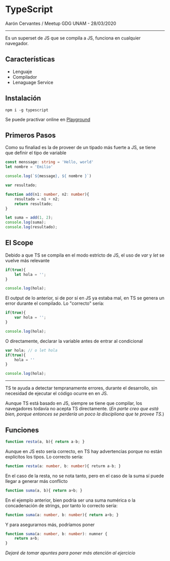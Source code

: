 # TypeScript

Aarón Cervantes / Meetup GDG UNAM - 28/03/2020

---

Es un superset de JS que se compila a JS, funciona en cualquier navegador.

## Características

- Lenguaje
- Compilador
- Lenaguage Service

## Instalación

```shell
npm i -g typescript
```



Se puede practivar online en [Playground](https://typescriptlang.org/play/index.html)



## Primeros Pasos

Como su finaliad es la de proveer de un tipado más fuerte a JS, se tiene que definir el tipo de variable

```typescript
const menssage: string = 'Hello, world'
let nombre = 'Emilio'

console.log(`${message}, ${ nombre }`)
```



```typescript
var resultado;

function add(n1: number, n2: number){
    resultado = n1 + n2;
    return resultado;
}

let suma = add(1, 2);
console.log(suma);
console.log(resultado);
```



## El Scope

Debido a que TS se compila en el modo estricto de JS, el uso de *var* y *let* se vuelve más relevante

```typescript
if(true){
    let hola = '';
}

console.log(hola);
```

El output de lo anterior, si de por sí  en JS ya estaba mal, en TS se genera un error durante el compilado. Lo "correcto" sería:

```typescript
if(true){
    var hola = '';
}

console.log(hola);
```

O directamente, declarar la variable antes de entrar al condicional

```typescript
var hola; // o let hola
if(true){
    hola = ''
}

console.log(hola);
```



---



TS te ayuda a detectar tempranamente errores, durante el desarrollo, sin necesidad de ejecutar el código ocurre en en JS.

Aunque TS está basado en JS, siempre se tiene que compilar, los navegadores todavía no acepta TS directamente. (*En parte creo que está bien, porque entonces se perdería un poco la discipliona que te provee TS*.)



## Funciones

``` typescript
function resta(a, b){ return a-b; }
```

Aunque en JS esto sería correcto, en TS hay advertencias porque no están explícitos los tipos. Lo correcto sería:

```typescript
function resta(a: number, b: number){ returm a-b; }
```

En el caso de la resta, no se nota tanto, pero en el caso de la suma sí puede llegar a generar más conflicto

```typescript
function suma(a, b){ return a+b; }
```

En el ejemplo anterior, bien podría ser una suma numérica o la concadenación de strings, por tanto lo correcto sería:

```typescript
function suma(a: number, b: number){ return a+b; }
```

Y para asegurarnos más, podríamos poner

```typescript
function suma(a: number, b: number): numner {
    return a+b;
}
```



*Dejaré de tomar apuntes para poner más atención al ejercicio*



